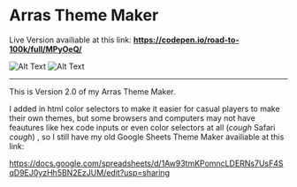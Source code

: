 # Arras Theme Maker
Live Version availiable at this link: **https://codepen.io/road-to-100k/full/MPyOeQ/**

![Alt Text](http://i.imgur.com/KZBskAT.png)
![Alt Text](https://i.imgur.com/6PGh3ws.png)
____

This is Version 2.0 of my Arras Theme Maker.

I added in html color selectors to make it easier for casual players to make their own themes, but some browsers and computers may not have feautures like hex code inputs or even color selectors at all (*cough* Safari *cough*) , so I still have my old Google Sheets Theme Maker availiable at this link: 

https://docs.google.com/spreadsheets/d/1Aw93tmKPomncLDERNs7UsF4SqD9EJ0yzHh5BN2EzJUM/edit?usp=sharing

